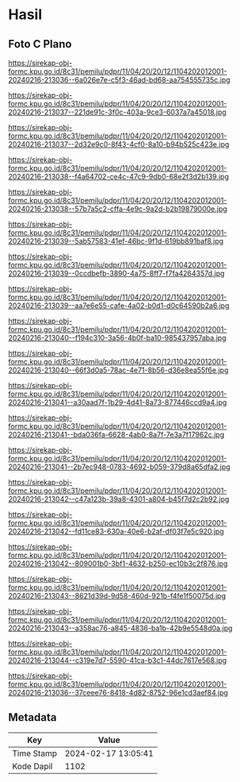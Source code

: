 # Hasil

## Foto C Plano

https://sirekap-obj-formc.kpu.go.id/8c31/pemilu/pdpr/11/04/20/20/12/1104202012001-20240216-213036--6a026e7e-c5f3-46ad-bd68-aa754555735c.jpg

https://sirekap-obj-formc.kpu.go.id/8c31/pemilu/pdpr/11/04/20/20/12/1104202012001-20240216-213037--221de91c-3f0c-403a-9ce3-6037a7a45018.jpg

https://sirekap-obj-formc.kpu.go.id/8c31/pemilu/pdpr/11/04/20/20/12/1104202012001-20240216-213037--2d32e9c0-8f43-4cf0-8a10-b94b525c423e.jpg

https://sirekap-obj-formc.kpu.go.id/8c31/pemilu/pdpr/11/04/20/20/12/1104202012001-20240216-213038--f4a64702-ce4c-47c9-9db0-68e2f3d2b139.jpg

https://sirekap-obj-formc.kpu.go.id/8c31/pemilu/pdpr/11/04/20/20/12/1104202012001-20240216-213038--57b7a5c2-cffa-4e9c-9a2d-b2b19879000e.jpg

https://sirekap-obj-formc.kpu.go.id/8c31/pemilu/pdpr/11/04/20/20/12/1104202012001-20240216-213039--5ab57583-41ef-46bc-9f1d-619bb891baf8.jpg

https://sirekap-obj-formc.kpu.go.id/8c31/pemilu/pdpr/11/04/20/20/12/1104202012001-20240216-213039--0ccdbefb-3890-4a75-8ff7-f7fa4264357d.jpg

https://sirekap-obj-formc.kpu.go.id/8c31/pemilu/pdpr/11/04/20/20/12/1104202012001-20240216-213039--aa7e6e55-cafe-4a02-b0d1-d0c64590b2a6.jpg

https://sirekap-obj-formc.kpu.go.id/8c31/pemilu/pdpr/11/04/20/20/12/1104202012001-20240216-213040--f194c310-3a56-4b0f-ba10-985437957aba.jpg

https://sirekap-obj-formc.kpu.go.id/8c31/pemilu/pdpr/11/04/20/20/12/1104202012001-20240216-213040--66f3d0a5-78ac-4e71-8b56-d36e8ea55f6e.jpg

https://sirekap-obj-formc.kpu.go.id/8c31/pemilu/pdpr/11/04/20/20/12/1104202012001-20240216-213041--a30aad7f-1b29-4d41-8a73-877446ccd9a4.jpg

https://sirekap-obj-formc.kpu.go.id/8c31/pemilu/pdpr/11/04/20/20/12/1104202012001-20240216-213041--bda036fa-6628-4ab0-8a7f-7e3a7f17962c.jpg

https://sirekap-obj-formc.kpu.go.id/8c31/pemilu/pdpr/11/04/20/20/12/1104202012001-20240216-213041--2b7ec948-0783-4692-b059-379d8a65dfa2.jpg

https://sirekap-obj-formc.kpu.go.id/8c31/pemilu/pdpr/11/04/20/20/12/1104202012001-20240216-213042--c47a123b-39a8-4301-a804-b45f7d2c2b92.jpg

https://sirekap-obj-formc.kpu.go.id/8c31/pemilu/pdpr/11/04/20/20/12/1104202012001-20240216-213042--fd11ce83-630a-40e6-b2af-df03f7e5c920.jpg

https://sirekap-obj-formc.kpu.go.id/8c31/pemilu/pdpr/11/04/20/20/12/1104202012001-20240216-213042--809001b0-3bf1-4632-b250-ec10b3c2f876.jpg

https://sirekap-obj-formc.kpu.go.id/8c31/pemilu/pdpr/11/04/20/20/12/1104202012001-20240216-213043--8621d39d-9d58-460d-921b-f4fe1f50075d.jpg

https://sirekap-obj-formc.kpu.go.id/8c31/pemilu/pdpr/11/04/20/20/12/1104202012001-20240216-213043--a358ac76-a845-4836-ba1b-42b9e5548d0a.jpg

https://sirekap-obj-formc.kpu.go.id/8c31/pemilu/pdpr/11/04/20/20/12/1104202012001-20240216-213044--c319e7d7-5590-41ca-b3c1-44dc7617e568.jpg

https://sirekap-obj-formc.kpu.go.id/8c31/pemilu/pdpr/11/04/20/20/12/1104202012001-20240216-213036--37ceee76-8418-4d82-8752-96e1cd3aef84.jpg


## Metadata

| Key        | Value               |
| ---------- | ------------------- |
| Time Stamp | 2024-02-17 13:05:41 |
| Kode Dapil | 1102                |




